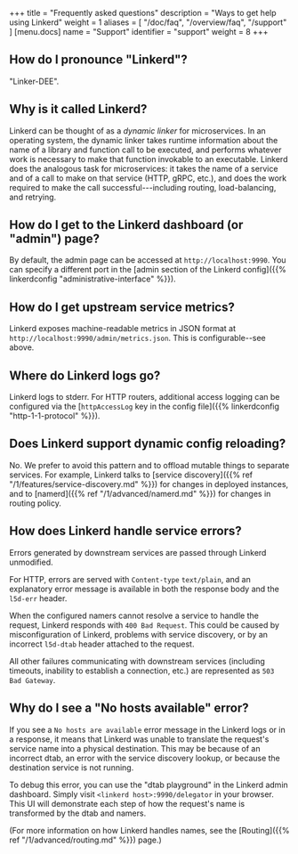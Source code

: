 +++
title = "Frequently asked questions"
description = "Ways to get help using Linkerd"
weight = 1
aliases = [
  "/doc/faq",
  "/overview/faq",
  "/support"
]
[menu.docs]
  name = "Support"
  identifier = "support"
  weight = 8
+++

<!-- markdownlint-disable MD026 -->

## How do I pronounce "Linkerd"?

"Linker-DEE".

## Why is it called Linkerd?

Linkerd can be thought of as a *dynamic linker* for microservices. In an
operating system, the dynamic linker takes runtime information about the name
of a library and function call to be executed, and performs whatever work is
necessary to make that function invokable to an executable. Linkerd does the
analogous task for microservices: it takes the name of a service and of a call
to make on that service (HTTP, gRPC, etc.), and does the work required to make
the call successful---including routing, load-balancing, and retrying.

## How do I get to the Linkerd dashboard (or "admin") page?

By default, the admin page can be accessed at `http://localhost:9990`. You can
specify a different port in the [admin section of the Linkerd config]({{%
linkerdconfig "administrative-interface" %}}).

## How do I get upstream service metrics?

Linkerd exposes machine-readable metrics in JSON format at
`http://localhost:9990/admin/metrics.json`. This is configurable--see above.

## Where do Linkerd logs go?

Linkerd logs to stderr. For HTTP routers, additional access logging can be
configured via the [`httpAccessLog` key in the config file]({{% linkerdconfig
"http-1-1-protocol" %}}).

## Does Linkerd support dynamic config reloading?

No. We prefer to avoid this pattern and to offload mutable things to separate
services. For example, Linkerd talks to [service discovery]({{%
ref "/1/features/service-discovery.md" %}}) for changes in deployed instances,
and
to [namerd]({{% ref "/1/advanced/namerd.md" %}}) for changes in routing policy.

## How does Linkerd handle service errors?

Errors generated by downstream services are passed through Linkerd unmodified.

For HTTP, errors are served with `Content-type` `text/plain`, and an
explanatory error message is available in both the response body and the
`l5d-err` header.

When the configured namers cannot resolve a service to handle the request,
Linkerd responds with `400 Bad Request`. This could be caused by misconfiguration
of Linkerd, problems with service discovery, or by an incorrect `l5d-dtab`
header attached to the request.

All other failures communicating with downstream services (including timeouts,
inability to establish a connection, etc.) are represented as `503 Bad
Gateway`.

## Why do I see a "No hosts available" error?

If you see a `No hosts are available` error message in the Linkerd logs or in
a response, it means that Linkerd was unable to translate the request's
service name into a physical destination.  This may be because of an incorrect
dtab, an error with the service discovery lookup, or because the destination
service is not running.

To debug this error, you can use the "dtab playground" in the Linkerd admin
dashboard. Simply visit `<linkerd host>:9990/delegator` in your browser. This UI
will demonstrate each step of how the request's name is transformed by the dtab
and namers.

(For more information on how Linkerd handles names, see the
[Routing]({{% ref "/1/advanced/routing.md" %}}) page.)

<!-- markdownlint-enable MD026 -->
